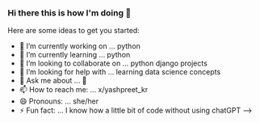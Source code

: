 ### Hi there this is how I'm doing 👋


Here are some ideas to get you started:

- 🔭 I’m currently working on ... python 
- 🌱 I’m currently learning ... python 
- 👯 I’m looking to collaborate on ... python django projects
- 🤔 I’m looking for help with ... learning data science concepts
- 💬 Ask me about ... 🐍 
- 📫 How to reach me: ... x/yashpreet_kr
- 😄 Pronouns: ... she/her
- ⚡ Fun fact: ... I know how a little bit of code without using chatGPT 
-->
